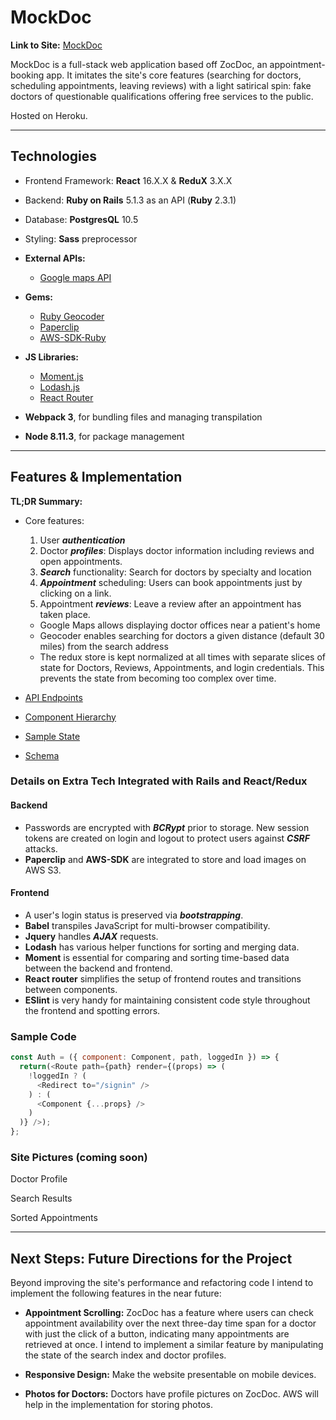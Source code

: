# MockDoc

**Link to Site:** [MockDoc](https://www.mockdoc.live/)

MockDoc is a full-stack web application based off ZocDoc, an appointment-booking app. It imitates the site's core features (searching for doctors, scheduling appointments, leaving reviews) with a light satirical spin: fake doctors of questionable qualifications offering free services to the public.

Hosted on Heroku.

---

## Technologies

* Frontend Framework: **React** 16.X.X & **ReduX** 3.X.X
* Backend: **Ruby on Rails** 5.1.3 as an API (**Ruby** 2.3.1)
* Database: **PostgresQL** 10.5
* Styling: **Sass** preprocessor

* **External APIs:**
  * [Google maps API](https://developers.google.com/maps/documentation/javascript/)
* **Gems:**
  * [Ruby Geocoder](https://github.com/alexreisner/geocoder)
  * [Paperclip](https://github.com/thoughtbot/paperclip)
  * [AWS-SDK-Ruby](https://github.com/aws/aws-sdk-ruby)

* **JS Libraries:**
  * [Moment.js](https://momentjs.com/docs/)
  * [Lodash.js](https://lodash.com)
  * [React Router](https://github.com/ReactTraining/react-router)

* **Webpack 3**, for bundling files and managing transpilation
* **Node 8.11.3**, for package management

---

## Features & Implementation

**TL;DR Summary:**

* Core features:
  1. User _**authentication**_
  2. Doctor _**profiles**_: Displays doctor information including reviews and open appointments.
  3. _**Search**_ functionality: Search for doctors by specialty and location
  4. _**Appointment**_ scheduling: Users can book appointments just by clicking on a link.
  5. Appointment _**reviews**_: Leave a review after an appointment has taken place.
  * Google Maps allows displaying doctor offices near a patient's home
  * Geocoder enables searching for doctors a given distance (default 30 miles) from the search address
  * The redux store is kept normalized at all times with separate slices of state for Doctors, Reviews, Appointments, and login credentials. This prevents the state from becoming too complex over time.

* [API Endpoints][API Endpoints]
* [Component Hierarchy][hierarchy]
* [Sample State][state]
* [Schema][schema]

  [API Endpoints]: docs/api-endpoints.md
  [hierarchy]: docs/component-hierarchy.md
  [state]: docs/sample-state.md
  [schema]: docs/schema.md

### Details on Extra Tech Integrated with Rails and React/Redux

#### Backend

* Passwords are encrypted with  _**BCRypt**_ prior to storage. New session tokens are created on login and logout to protect users against _**CSRF**_ attacks.
* **Paperclip** and **AWS-SDK** are integrated to store and load images on AWS S3.

#### Frontend

* A user's login status is preserved via _**bootstrapping**_.
* **Babel** transpiles JavaScript for multi-browser compatibility.
* **Jquery** handles _**AJAX**_ requests.
* **Lodash** has various helper functions for sorting and merging data.
* **Moment** is essential for comparing and sorting time-based data between the backend and frontend.
* **React router** simplifies the setup of frontend routes and transitions between components.
* **ESlint** is very handy for maintaining consistent code style throughout the frontend and spotting errors.

### Sample Code

```javascript
const Auth = ({ component: Component, path, loggedIn }) => {
  return(<Route path={path} render={(props) => (
    !loggedIn ? (
      <Redirect to="/signin" />
    ) : (
      <Component {...props} />
    )
  )} />);
};
```

### Site Pictures (coming soon)

<!-- ![image of MockDoc doctor profile](./docs/images/doctor-profile.png) -->
Doctor Profile

<!-- ![image of MockDoc search index](./docs/images/search-index.png) -->
Search Results

<!-- ![image of MockDoc appointments layout] (./docs/images/appointments.png) -->
Sorted Appointments

---

## Next Steps: Future Directions for the Project

Beyond improving the site's performance and refactoring code I intend to implement the following features in the near future:

* **Appointment Scrolling:** ZocDoc has a feature where users can check appointment availability over the next three-day time span for a doctor with just the click of a button, indicating many appointments are retrieved at once. I intend to implement a similar feature by manipulating the state of the search index and doctor profiles.

* **Responsive Design:** Make the website presentable on mobile devices.

* **Photos for Doctors:** Doctors have profile pictures on ZocDoc. AWS will help in the implementation for storing photos.
